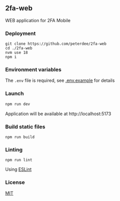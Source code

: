 ## 2fa-web

WEB application for 2FA Mobile

### Deployment

```shell script
git clone https://github.com/peterdee/2fa-web
cd ./2fa-web
nvm use 18
npm i
```

### Environment variables

The `.env` file is required, see [.env.example](.env.example) for details

### Launch

```sh
npm run dev
```

Application will be available at http://localhost:5173

### Build static files

```shell script
npm run build
```

### Linting

```shell script
npm run lint
```

Using [ESLint](https://eslint.org)

### License

[MIT](LICENSE.md)
